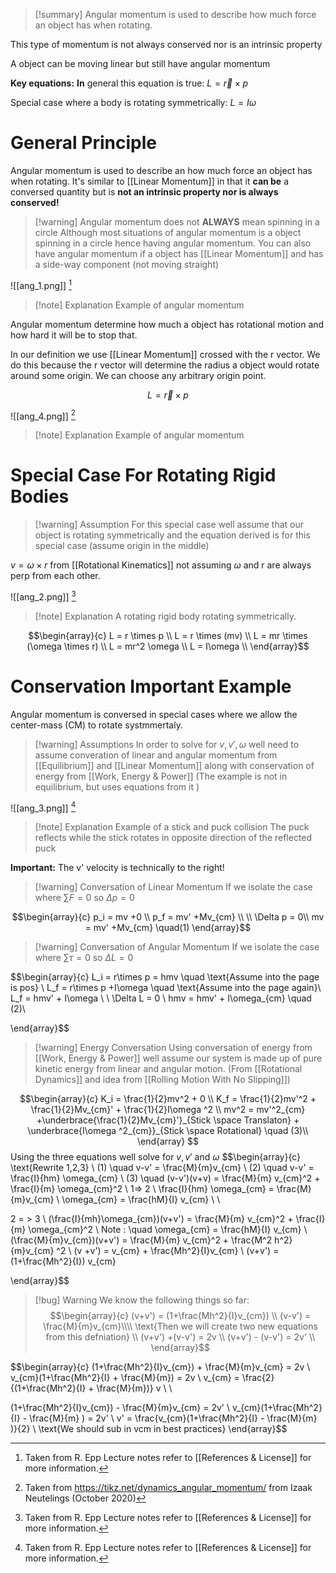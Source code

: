 
>[!summary]
Angular momentum is used to describe how much force an object has when rotating.
>
This type of momentum is not always conserved nor is an intrinsic property
>
A object can be moving linear but still have angular momentum 
>
>
**Key equations:**
**In** general this equation is true:
$L  = \vec{r} \times p$
>
Special case where a body is rotating symmetrically:
$L = I\omega$

# General Principle
Angular momentum is used to describe an how much force an object has when rotating. It's similar to [[Linear Momentum]] in that it **can be** a conversed quantity but is **not an intrinsic property nor is always conserved!** 

>[!warning] Angular momentum does not **ALWAYS** mean spinning in a circle
Although most situations of angular momentum is a object spinning in a circle hence having angular momentum. You can also have angular momentum if a object has [[Linear Momentum]] and has a side-way component (not moving straight)

![[ang_1.png]]
[^1]
>[!note] Explanation
Example of angular momentum

Angular momentum determine how much a object has rotational motion and how hard it will be to stop that.

In our definition we use [[Linear Momentum]] crossed with the r vector. We do this because the r vector will determine the radius a object would rotate around some origin.
We can choose any arbitrary origin point.

$$L  = \vec{r} \times p$$

![[ang_4.png]]
[^2]
>[!note] Explanation
Example of angular momentum 

# Special Case For Rotating Rigid Bodies
>[!warning] Assumption
For this special case well assume that our object is rotating symmetrically and the equation derived is for this special case (assume origin in the middle)
>
$v = \omega \times r$ from [[Rotational Kinematics]] not assuming $\omega$ and r are always perp from each other.

![[ang_2.png]]
[^1]
>[!note] Explanation
A rotating rigid body rotating symmetrically. 

$$\begin{array}{c}
L = r \times p \\ 
L = r \times (mv) \\ 
L = mr \times (\omega \times r)  \\ 
L = mr^2 \omega \\ 
L = I\omega \\ 
\end{array}$$

# Conservation Important Example 
Angular momentum is conversed in special cases where we allow the center-mass (CM) to rotate systmmertaly.

>[!warning] Assumptions
In order to solve for $v, v', \omega$ well need to assume converation of linear and angular momentum from [[Equilibrium]] and [[Linear Momentum]] along with conservation of energy from [[Work, Energy & Power]] (The example is not in equilibrium, but uses equations from it )


![[ang_3.png]]
[^1]
>[!note] Explanation
Example of a stick and puck collision
The puck reflects while the stick rotates in opposite direction of the reflected puck 
>
**Important:**
The v' velocity is technically to the right!

>[!warning] Conversation of Linear Momentum 
If we isolate the case where $\sum F = 0$ so $\Delta p = 0$

$$\begin{array}{c}
p_i = mv +0 \\ 
p_f = mv' +Mv_{cm} \\ \\
\Delta p = 0\\
mv = mv' +Mv_{cm} \quad(1)
\end{array}$$

>[!warning] Conversation of Angular Momentum 
If we isolate the case where $\sum \tau = 0$ so $\Delta L = 0$ 

$$\begin{array}{c}
L_i = r\times p = hmv \quad \text{Assume into the page is pos} \\ 
L_f = r\times p +I\omega  \quad \text{Assume into the page again}\\ 
L_f = hmv' + I\omega \\ \\
\Delta L = 0 \\ 
hmv = hmv' + I\omega_{cm} \quad (2)\\ 

\end{array}$$

>[!warning] Energy Conversation 
Using conversation of energy from [[Work, Energy & Power]] well assume our system is made up of pure kinetic energy from linear and angular motion. (From [[Rotational Dynamics]] and idea from [[Rolling Motion With No Slipping]])

$$\begin{array}{c}
K_i = \frac{1}{2}mv^2 + 0 \\ 
K_f = \frac{1}{2}mv'^2 + \frac{1}{2}Mv_{cm}' + \frac{1}{2}I\omega ^2 \\ 
mv^2 = mv'^2_{cm} +\underbrace{\frac{1}{2}Mv_{cm}'}_{Stick \space Translaton} + \underbrace{I\omega ^2_{cm}}_{Stick \space Rotational} \quad (3)\\ 
\end{array}
$$
Using the three equations well solve for $v, v'$ and $\omega$
$$\begin{array}{c}
\text{Rewrite 1,2,3} \\ 
(1) \quad v-v' = \frac{M}{m}v_{cm} \\ 
(2) \quad v-v' = \frac{I}{hm} \omega_{cm} \\ 
(3) \quad (v-v')(v+v) = \frac{M}{m} v_{cm}^2 + \frac{I}{m} \omega_{cm}^2 \\ 
1=> 2 \\ 
\frac{I}{hm} \omega_{cm} = \frac{M}{m}v_{cm} \\ 
\omega_{cm} = \frac{hM}{I} v_{cm} \\ \\

2 = > 3 \\ 
(\frac{I}{mh}\omega_{cm})(v+v') = \frac{M}{m} v_{cm}^2 + \frac{I}{m} \omega_{cm}^2  \\ 
Note : \quad \omega_{cm} = \frac{hM}{I} v_{cm} \\ 
(\frac{M}{m}v_{cm})(v+v') = \frac{M}{m} v_{cm}^2 + \frac{M^2 h^2}{m}v_{cm} ^2 \\ 
(v +v') = v_{cm} + \frac{Mh^2}{I}v_{cm} \\ 
(v+v') = (1+\frac{Mh^2}{I}) v_{cm}


\end{array}$$
>[!bug] Warning
We know the following things so far:
>$$\begin{array}{c}
(v+v') = (1+\frac{Mh^2}{I}v_{cm}) \\ 
(v-v') = \frac{M}{m}v_{cm}\\\\
\text{Then we will create two new equations from this defniation} \\ 
(v+v') +(v-v') = 2v \\ 
(v+v') - (v-v') = 2v' \\ 
\end{array}$$

$$\begin{array}{c}
(1+\frac{Mh^2}{I}v_{cm}) + \frac{M}{m}v_{cm} = 2v \\ 
v_{cm}(1+\frac{Mh^2}{I} + \frac{M}{m}) = 2v \\ 
v_{cm} = \frac{2}{(1+\frac{Mh^2}{I} + \frac{M}{m})} v \\ \\

(1+\frac{Mh^2}{I}v_{cm}) - \frac{M}{m}v_{cm} = 2v' \\ 
v_{cm}(1+\frac{Mh^2}{I} - \frac{M}{m} ) = 2v' \\ 
v' = \frac{v_{cm}(1+\frac{Mh^2}{I} - \frac{M}{m} )}{2} \\ 
\text{We should sub in vcm in best practices}
\end{array}$$

[^1]: Taken from R. Epp Lecture notes refer to [[References & License]] for more information.

[^2]: Taken from https://tikz.net/dynamics_angular_momentum/ from Izaak Neutelings (October 2020)
